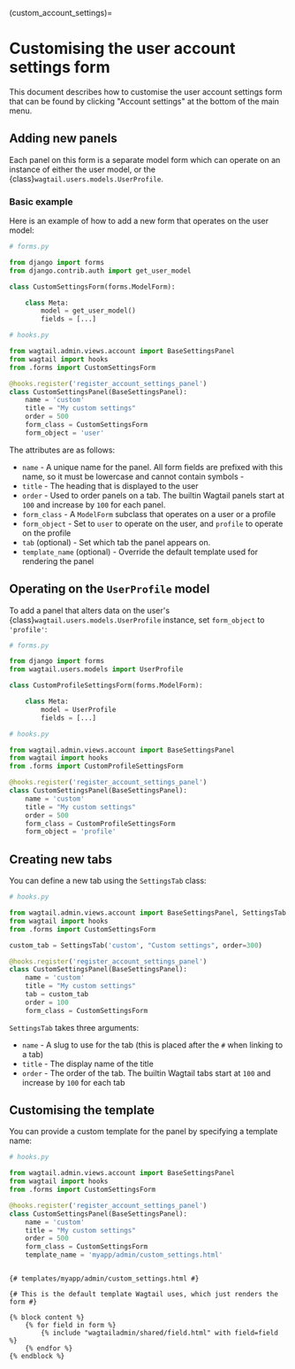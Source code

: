 (custom_account_settings)=

# Customising the user account settings form

This document describes how to customise the user account settings form that can be found by clicking "Account settings" 
at the bottom of the main menu.

## Adding new panels

Each panel on this form is a separate model form which can operate on an instance of either the user model, or the {class}`wagtail.users.models.UserProfile`.

### Basic example

Here is an example of how to add a new form that operates on the user model:

```python
# forms.py

from django import forms
from django.contrib.auth import get_user_model

class CustomSettingsForm(forms.ModelForm):

    class Meta:
        model = get_user_model()
        fields = [...]
```

```python
# hooks.py

from wagtail.admin.views.account import BaseSettingsPanel
from wagtail import hooks
from .forms import CustomSettingsForm

@hooks.register('register_account_settings_panel')
class CustomSettingsPanel(BaseSettingsPanel):
    name = 'custom'
    title = "My custom settings"
    order = 500
    form_class = CustomSettingsForm
    form_object = 'user'
```

The attributes are as follows:

-   `name` - A unique name for the panel. All form fields are prefixed with this name, so it must be lowercase and cannot contain symbols -
-   `title` - The heading that is displayed to the user
-   `order` - Used to order panels on a tab. The builtin Wagtail panels start at `100` and increase by `100` for each panel.
-   `form_class` - A `ModelForm` subclass that operates on a user or a profile
-   `form_object` - Set to `user` to operate on the user, and `profile` to operate on the profile
-   `tab` (optional) - Set which tab the panel appears on.
-   `template_name` (optional) - Override the default template used for rendering the panel

## Operating on the `UserProfile` model

To add a panel that alters data on the user's {class}`wagtail.users.models.UserProfile` instance, set `form_object` to `'profile'`:

```python
# forms.py

from django import forms
from wagtail.users.models import UserProfile

class CustomProfileSettingsForm(forms.ModelForm):

    class Meta:
        model = UserProfile
        fields = [...]
```

```python
# hooks.py

from wagtail.admin.views.account import BaseSettingsPanel
from wagtail import hooks
from .forms import CustomProfileSettingsForm

@hooks.register('register_account_settings_panel')
class CustomSettingsPanel(BaseSettingsPanel):
    name = 'custom'
    title = "My custom settings"
    order = 500
    form_class = CustomProfileSettingsForm
    form_object = 'profile'
```

## Creating new tabs

You can define a new tab using the `SettingsTab` class:

```python
# hooks.py

from wagtail.admin.views.account import BaseSettingsPanel, SettingsTab
from wagtail import hooks
from .forms import CustomSettingsForm

custom_tab = SettingsTab('custom', "Custom settings", order=300)

@hooks.register('register_account_settings_panel')
class CustomSettingsPanel(BaseSettingsPanel):
    name = 'custom'
    title = "My custom settings"
    tab = custom_tab
    order = 100
    form_class = CustomSettingsForm
```

`SettingsTab` takes three arguments:

-   `name` - A slug to use for the tab (this is placed after the `#` when linking to a tab)
-   `title` - The display name of the title
-   `order` - The order of the tab. The builtin Wagtail tabs start at `100` and increase by `100` for each tab

## Customising the template

You can provide a custom template for the panel by specifying a template name:

```python
# hooks.py

from wagtail.admin.views.account import BaseSettingsPanel
from wagtail import hooks
from .forms import CustomSettingsForm

@hooks.register('register_account_settings_panel')
class CustomSettingsPanel(BaseSettingsPanel):
    name = 'custom'
    title = "My custom settings"
    order = 500
    form_class = CustomSettingsForm
    template_name = 'myapp/admin/custom_settings.html'
```

```html+django

{# templates/myapp/admin/custom_settings.html #}

{# This is the default template Wagtail uses, which just renders the form #}

{% block content %}
    {% for field in form %}
        {% include "wagtailadmin/shared/field.html" with field=field %}
    {% endfor %}
{% endblock %}
```
